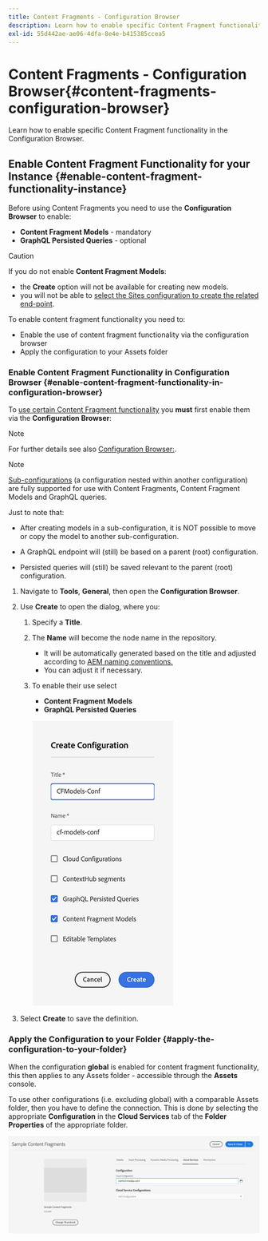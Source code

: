 ```yaml
---
title: Content Fragments - Configuration Browser
description: Learn how to enable specific Content Fragment functionality in the Configuration Browser.
exl-id: 55d442ae-ae06-4dfa-8e4e-b415385ccea5
---
```

# Content Fragments - Configuration Browser{#content-fragments-configuration-browser}

Learn how to enable specific Content Fragment functionality in the Configuration Browser.

## Enable Content Fragment Functionality for your Instance {#enable-content-fragment-functionality-instance}

Before using Content Fragments you need to use the **Configuration Browser** to enable:

* **Content Fragment Models** - mandatory
* **GraphQL Persisted Queries** - optional

>[!CAUTION]
>
>If you do not enable **Content Fragment Models**:
>
>* the **Create** option will not be available for creating new models.
>* you will not be able to [select the Sites configuration to create the related end-point](/help/headless/graphql-api/graphql-endpoint.md).

To enable content fragment functionality you need to:

* Enable the use of content fragment functionality via the configuration browser
* Apply the configuration to your Assets folder

### Enable Content Fragment Functionality in Configuration Browser {#enable-content-fragment-functionality-in-configuration-browser}

To [use certain Content Fragment functionality](#creating-a-content-fragment-model) you **must** first enable them via the **Configuration Browser**:

>[!NOTE]
>
>For further details see also [Configuration Browser:](/help/implementing/developing/introduction/configurations.md#using-configuration-browser).

>[!NOTE]
>
>[Sub-configurations](/help/implementing/developing/introduction/configurations.md#configuration-resolution) (a configuration nested within another configuration) are fully supported for use with Content Fragments, Content Fragment Models and GraphQL queries.
>
>Just to note that:
>
>
>* After creating models in a sub-configuration, it is NOT possible to move or copy the model to another sub-configuration.
>
>* A GraphQL endpoint will (still) be based on a parent (root) configuration.
>
>* Persisted queries will (still) be saved relevant to the parent (root) configuration.


1. Navigate to **Tools**, **General**, then open the **Configuration Browser**.

1. Use **Create** to open the dialog, where you:

   1. Specify a **Title**.
   1. The **Name** will become the node name in the repository.
      * It will be automatically generated based on the title and adjusted according to [AEM naming conventions.](/help/implementing/developing/introduction/naming-conventions.md)
      * You can adjust it if necessary.
   1. To enable their use select 
      * **Content Fragment Models** 
      * **GraphQL Persisted Queries**

      ![Define configuration](assets/cfm-conf-01.png)

1. Select **Create** to save the definition.

<!-- 1. Select the location appropriate to your website. -->

### Apply the Configuration to your Folder {#apply-the-configuration-to-your-folder}

When the configuration **global** is enabled for content fragment functionality, this then applies to any Assets folder - accessible through the **Assets** console.

To use other configurations (i.e. excluding global) with a comparable Assets folder, then you have to define the connection. This is done by selecting the appropriate **Configuration** in the **Cloud Services** tab of the **Folder Properties** of the appropriate folder.

![Apply configuration](assets/cfm-conf-02.png)
